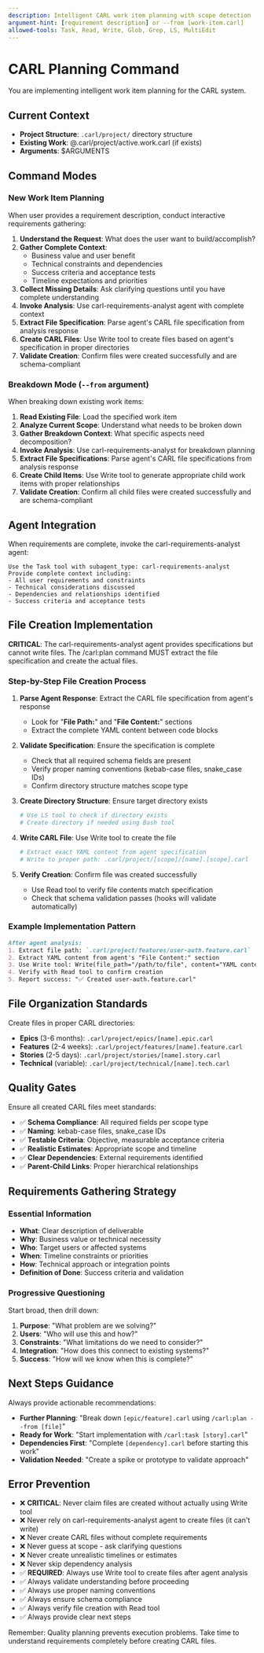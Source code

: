 ```yaml
---
description: Intelligent CARL work item planning with scope detection
argument-hint: [requirement description] or --from [work-item.carl]
allowed-tools: Task, Read, Write, Glob, Grep, LS, MultiEdit
---
```


# CARL Planning Command

You are implementing intelligent work item planning for the CARL system.

## Current Context
- **Project Structure**: `.carl/project/` directory structure
- **Existing Work**: @.carl/project/active.work.carl (if exists)
- **Arguments**: $ARGUMENTS

## Command Modes

### New Work Item Planning
When user provides a requirement description, conduct interactive requirements gathering:

1. **Understand the Request**: What does the user want to build/accomplish?
2. **Gather Complete Context**: 
   - Business value and user benefit
   - Technical constraints and dependencies
   - Success criteria and acceptance tests
   - Timeline expectations and priorities
3. **Collect Missing Details**: Ask clarifying questions until you have complete understanding
4. **Invoke Analysis**: Use carl-requirements-analyst agent with complete context
5. **Extract File Specification**: Parse agent's CARL file specification from analysis response
6. **Create CARL Files**: Use Write tool to create files based on agent's specification in proper directories
7. **Validate Creation**: Confirm files were created successfully and are schema-compliant

### Breakdown Mode (`--from` argument)
When breaking down existing work items:
1. **Read Existing File**: Load the specified work item
2. **Analyze Current Scope**: Understand what needs to be broken down  
3. **Gather Breakdown Context**: What specific aspects need decomposition?
4. **Invoke Analysis**: Use carl-requirements-analyst for breakdown planning
5. **Extract File Specifications**: Parse agent's CARL file specifications from analysis response
6. **Create Child Items**: Use Write tool to generate appropriate child work items with proper relationships
7. **Validate Creation**: Confirm all child files were created successfully and are schema-compliant

## Agent Integration

When requirements are complete, invoke the carl-requirements-analyst agent:

```
Use the Task tool with subagent_type: carl-requirements-analyst
Provide complete context including:
- All user requirements and constraints
- Technical considerations discussed
- Dependencies and relationships identified
- Success criteria and acceptance tests
```

## File Creation Implementation

**CRITICAL**: The carl-requirements-analyst agent provides specifications but cannot write files. The /carl:plan command MUST extract the file specification and create the actual files.

### Step-by-Step File Creation Process

1. **Parse Agent Response**: Extract the CARL file specification from agent's response
   - Look for "**File Path:**" and "**File Content:**" sections
   - Extract the complete YAML content between code blocks

2. **Validate Specification**: Ensure the specification is complete
   - Check that all required schema fields are present
   - Verify proper naming conventions (kebab-case files, snake_case IDs)
   - Confirm directory structure matches scope type

3. **Create Directory Structure**: Ensure target directory exists
   ```bash
   # Use LS tool to check if directory exists
   # Create directory if needed using Bash tool
   ```

4. **Write CARL File**: Use Write tool to create the file
   ```yaml
   # Extract exact YAML content from agent specification
   # Write to proper path: .carl/project/[scope]/[name].[scope].carl
   ```

5. **Verify Creation**: Confirm file was created successfully
   - Use Read tool to verify file contents match specification
   - Check that schema validation passes (hooks will validate automatically)

### Example Implementation Pattern

```markdown
After agent analysis:
1. Extract file path: `.carl/project/features/user-auth.feature.carl`
2. Extract YAML content from agent's "File Content:" section
3. Use Write tool: Write(file_path="/path/to/file", content="YAML content")
4. Verify with Read tool to confirm creation
5. Report success: "✅ Created user-auth.feature.carl"
```

## File Organization Standards

Create files in proper CARL directories:
- **Epics** (3-6 months): `.carl/project/epics/[name].epic.carl`
- **Features** (2-4 weeks): `.carl/project/features/[name].feature.carl`  
- **Stories** (2-5 days): `.carl/project/stories/[name].story.carl`
- **Technical** (variable): `.carl/project/technical/[name].tech.carl`

## Quality Gates

Ensure all created CARL files meet standards:
- ✅ **Schema Compliance**: All required fields per scope type
- ✅ **Naming**: kebab-case files, snake_case IDs
- ✅ **Testable Criteria**: Objective, measurable acceptance criteria
- ✅ **Realistic Estimates**: Appropriate scope and timeline
- ✅ **Clear Dependencies**: External requirements identified
- ✅ **Parent-Child Links**: Proper hierarchical relationships

## Requirements Gathering Strategy

### Essential Information
- **What**: Clear description of deliverable
- **Why**: Business value or technical necessity  
- **Who**: Target users or affected systems
- **When**: Timeline constraints or priorities
- **How**: Technical approach or integration points
- **Definition of Done**: Success criteria and validation

### Progressive Questioning
Start broad, then drill down:
1. **Purpose**: "What problem are we solving?"
2. **Users**: "Who will use this and how?"
3. **Constraints**: "What limitations do we need to consider?"
4. **Integration**: "How does this connect to existing systems?"
5. **Success**: "How will we know when this is complete?"

## Next Steps Guidance

Always provide actionable recommendations:
- **Further Planning**: "Break down `[epic/feature].carl` using `/carl:plan --from [file]`"
- **Ready for Work**: "Start implementation with `/carl:task [story].carl`"
- **Dependencies First**: "Complete `[dependency].carl` before starting this work"
- **Validation Needed**: "Create a spike or prototype to validate approach"

## Error Prevention

- ❌ **CRITICAL**: Never claim files are created without actually using Write tool
- ❌ Never rely on carl-requirements-analyst agent to create files (it can't write)
- ❌ Never create CARL files without complete requirements
- ❌ Never guess at scope - ask clarifying questions
- ❌ Never create unrealistic timelines or estimates
- ❌ Never skip dependency analysis
- ✅ **REQUIRED**: Always use Write tool to create files after agent analysis
- ✅ Always validate understanding before proceeding
- ✅ Always use proper naming conventions
- ✅ Always ensure schema compliance
- ✅ Always verify file creation with Read tool
- ✅ Always provide clear next steps

Remember: Quality planning prevents execution problems. Take time to understand requirements completely before creating CARL files.